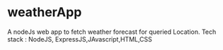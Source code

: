 # weatherApp
A nodeJs web app to fetch weather forecast for queried Location.
Tech stack : NodeJS, ExpressJS,JAvascript,HTML,CSS
